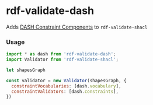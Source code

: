 # rdf-validate-dash

Adds [DASH Constraint Components](https://datashapes.org/constraints.html) to `rdf-validate-shacl`

### Usage

```js
import * as dash from 'rdf-validate-dash';
import Validator from 'rdf-validate-shacl';

let shapesGraph

const validator = new Validator(shapesGraph, {
  constraintVocabularies: [dash.vocabulary],
  constraintValidators: [dash.constraints],
})
```
